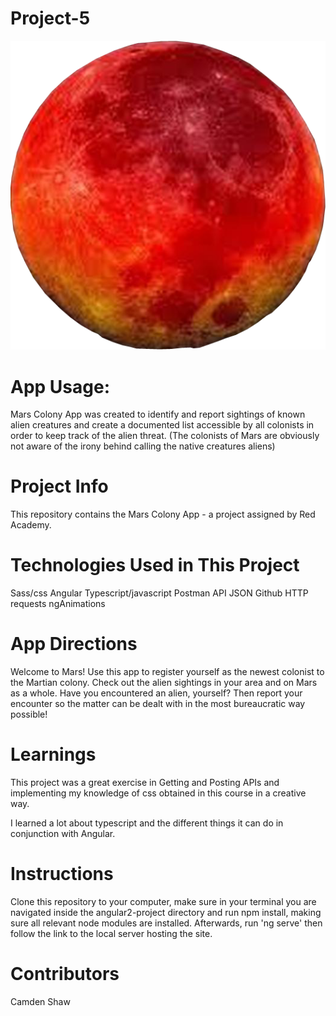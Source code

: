 # Project-5

![alt text](angular2-project/assets/planet-mars.png "Approaching the planet mars")

# App Usage:
Mars Colony App was created to identify and report sightings of known alien creatures and create a documented list accessible by all colonists in order to keep track of the alien threat.  (The colonists of Mars are obviously not aware of the irony behind calling the native creatures aliens)

# Project Info
This repository contains the Mars Colony App - a project assigned by Red Academy.

# Technologies Used in This Project
Sass/css    Angular   Typescript/javascript    Postman   API   JSON    Github    HTTP requests    ngAnimations

# App Directions
Welcome to Mars!  Use this app to register yourself as the newest colonist to the Martian colony.  Check out the alien sightings in your area and on Mars as a whole.  Have you encountered an alien, yourself?  Then report your encounter so the matter can be dealt with in the most bureaucratic way possible!

# Learnings
This project was a great exercise in Getting and Posting APIs and implementing my knowledge of css obtained in this course in a creative way.

I learned a lot about typescript and the different things it can do in conjunction with Angular.

# Instructions
Clone this repository to your computer, make sure in your terminal you are navigated inside the angular2-project directory and run npm install, making sure all relevant node modules are installed.  Afterwards,  run 'ng serve' then follow the link to the local server hosting the site.

# Contributors
Camden Shaw